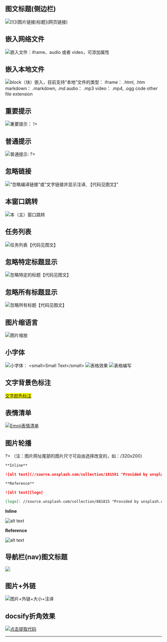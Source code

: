 
## 图文标题(侧边栏)
![](https://raw.githubusercontent.com/cshgjy/images/master/other/190817120800-imgt.png
 '[![](图片链接)标题](网页链接)')

 ## 嵌入网络文件
![](https://raw.githubusercontent.com/cshgjy/images/master/other/190817120718-qra.png '嵌入文件：iframe、audio 或者 video，可添加属性')

## 嵌入本地文件
![](https://raw.githubusercontent.com/cshgjy/images/master/other/190817123635-qrw.png 'block（块）嵌入，目前支持“本地”文件的类型：
iframe： .html, .htm
markdown： .markdown, .md
audio： .mp3
video： .mp4, .ogg
code other file extension')

## 重要提示
![](https://raw.githubusercontent.com/cshgjy/images/master/other/20190817133341.png '重要提示： !>')

## 普通提示
![](https://raw.githubusercontent.com/cshgjy/images/master/other/20190817133442.png '普通提示: ?>')

## 忽略链接
![](https://raw.githubusercontent.com/cshgjy/images/master/other/20190817133819.png '“忽略编译链接”或“文字链接并显示注译,
【代码见图文】”')

## 本窗口跳转
![](https://raw.githubusercontent.com/cshgjy/images/master/other/20190817134959.png '本（主）窗口跳转')

## 任务列表
![](https://raw.githubusercontent.com/cshgjy/images/master/other/20190817135351.png '任务列表【代码见图文】')

## 忽略特定标题显示
![](https://raw.githubusercontent.com/cshgjy/images/master/other/20190818085653.png '忽略特定的标题【代码见图文】')

## 忽略所有标题显示
![](https://raw.githubusercontent.com/cshgjy/images/master/other/20190818090012.png '忽略所有标题【代码见图文】')

## 图片缩语言
![](https://raw.githubusercontent.com/cshgjy/images/master/other/20190817135734.png '图片缩放')

## 小字体
![](https://raw.githubusercontent.com/cshgjy/images/master/other/20190817191148.png '小字体：  <small>Small Text</small>')
![](https://raw.githubusercontent.com/cshgjy/images/master/other/20190817195827.png '表格效果')
![](https://raw.githubusercontent.com/cshgjy/images/master/other/20190817195939.png '表格编写')

## 文字背景色标注
<mark>[文字颜色标注](/#/ '<mark>文字内容</mark>')</mark>  

## 表情清单  

[![](https://raw.githubusercontent.com/cshgjy/images/master/other/20190818104209.png 'Emoji表情清单')](https://jhildenbiddle.github.io/docsify-themeable/#/markdown?id=emoji)

## 图片轮播  
?> （注：图片网址尾部的图片尺寸可自由选择改变的，如：/320x200）

```markdown
**Inline**

![alt text](//source.unsplash.com/collection/181581 "Provided by unsplash.com")

**Reference**

![alt text][logo]

[logo]: //source.unsplash.com/collection/881815 "Provided by unsplash.com"

```

**Inline**

![alt text](https://source.unsplash.com/collection/181581/320x200 "Provided by unsplash.com")

**Reference**

![alt text][logo]

[logo]: https://source.unsplash.com/collection/881815/320x200 "Provided by unsplash.com"

## 导航栏(nav)图文标题
![](https://raw.githubusercontent.com/cshgjy/images/master/other/20190820074502.png)

## 图片+外链
![](https://raw.githubusercontent.com/cshgjy/images/master/other/20190830093240.jpg '图片+外链+大小+注译')

## docsify折角效果
[![](https://raw.githubusercontent.com/cshgjy/images/master/other/190902210830.gif '点击提取代码')](https://snippets.cacher.io/snippet/5c7ecd95953a754ee946)


---







